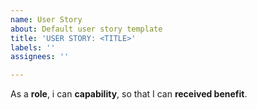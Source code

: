 ```yaml
---
name: User Story
about: Default user story template
title: 'USER STORY: <TITLE>'
labels: ''
assignees: ''

---
```


As a **role**, i can **capability**, so that I can **received benefit**.
